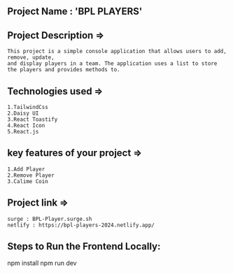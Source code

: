 ## Project Name : 'BPL PLAYERS'

## Project Description =>
    This project is a simple console application that allows users to add, remove, update,
    and display players in a team. The application uses a list to store the players and provides methods to.

## Technologies used => 
    1.TailwindCss
    2.Daisy UI
    3.React Toastify 
    4.React Icon
    5.React.js
    
## key features of your project =>
    1.Add Player
    2.Remove Player
    3.Calime Coin

## Project link =>
    surge : BPL-Player.surge.sh
    netlify : https://bpl-players-2024.netlify.app/

## Steps to Run the Frontend Locally:
  npm install
  npm run dev

